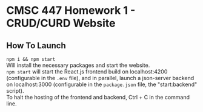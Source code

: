 # CMSC 447 Homework 1 - CRUD/CURD Website
## How To Launch
`npm i && npm start`  
Will install the necessary packages and start the website.  
`npm start` will start the React.js frontend build on localhost:4200 (configurable in the `.env` file), and in parallel, launch a json-server backend on localhost:3000 (configurable in the `package.json` file, the "start:backend" script).  
To halt the hosting of the frontend and backend, Ctrl + C in the command line.  